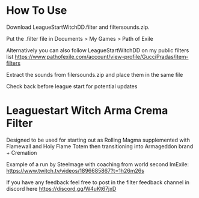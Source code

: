 # How To Use
Download LeagueStartWitchDD.filter and filtersounds.zip. 


Put the .filter file in Documents > My Games > Path of Exile

Alternatively you can also follow LeagueStartWitchDD on my public filters list https://www.pathofexile.com/account/view-profile/GucciPradas/item-filters

Extract the sounds from filersounds.zip and place them in the same file

Check back before league start for potential updates

# Leaguestart Witch Arma Crema Filter
Designed to be used for starting out as Rolling Magma supplemented with Flamewall and Holy Flame Totem then transitioning into Armageddon brand + Cremation

Example of a run by Steelmage with coaching from world second ImExile: https://www.twitch.tv/videos/1896685867?t=1h26m26s

If you have any feedback feel free to post in the filter feedback channel in discord here  https://discord.gg/W4uKt67jxD


